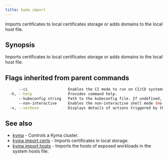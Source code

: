 ```yaml
---
title: kyma import
---
```


Imports certificates to local certificates storage or adds domains to the local host file.

## Synopsis

Imports certificates to local certificates storage or adds domains to the local host file.

## Flags inherited from parent commands

```bash
      --ci                  Enables the CI mode to run on CI/CD systems. It avoids any user interaction (such as no dialog prompts) and ensures that logs are formatted properly in log files (such as no spinners for CLI steps).
  -h, --help                Provides command help.
      --kubeconfig string   Path to the kubeconfig file. If undefined, Kyma CLI uses the KUBECONFIG environment variable, or falls back "/$HOME/.kube/config".
      --non-interactive     Enables the non-interactive shell mode (no colorized output, no spinner)
  -v, --verbose             Displays details of actions triggered by the command.
```

## See also

* [kyma](kyma.md)	 - Controls a Kyma cluster.
* [kyma import certs](kyma_import_certs.md)	 - Imports certificates in local storage.
* [kyma import hosts](kyma_import_hosts.md)	 - Imports the hosts of exposed workloads in the system hosts file.

